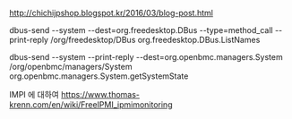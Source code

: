 http://chichijpshop.blogspot.kr/2016/03/blog-post.html

dbus-send --system --dest=org.freedesktop.DBus --type=method_call --print-reply /org/freedesktop/DBus org.freedesktop.DBus.ListNames

dbus-send --system --print-reply --dest=org.openbmc.managers.System /org/openbmc/managers/System org.openbmc.managers.System.getSystemState

IMPI 에 대하여 https://www.thomas-krenn.com/en/wiki/FreeIPMI_ipmimonitoring
